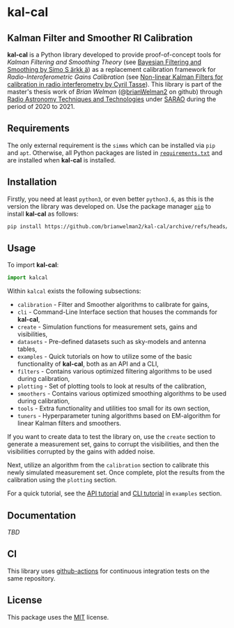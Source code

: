 # kal-cal
## Kalman Filter and Smoother RI Calibration

**kal-cal** is a Python library developed to provide proof-of-concept tools for *Kalman Filtering and Smoothing Theory* (see [Bayesian Filtering and Smoothing by Simo S ̈arkk ̈a](https://users.aalto.fi/~ssarkka/pub/cup_book_online_20131111.pdf)) as a replacement calibration framework for *Radio-Interoferometric Gains Calibration* (see [Non-linear Kalman Filters for calibration in radio interferometry by Cyril Tasse](https://arxiv.org/abs/1403.6308)). This library is part of the master's thesis work of *Brian Welman* (@[brianWelman2](https://github.com/brianwelman2) on github) through [Radio Astronomy Techniques and Technologies](http://www.ratt-ru.org/) under [SARAO](https://www.sarao.ac.za/) during the period of 2020 to 2021.

## Requirements
The only external requirement is the `simms` which can be installed via `pip` and `apt`. Otherwise, all Python packages are listed in [`requirements.txt`](https://github.com/brianwelman2/kal-cal/blob/main/requirements.txt) and are installed when **kal-cal** is installed.

## Installation

Firstly, you need at least `python3`, or even better `python3.6`, as this is the version the library was developed on. Use the package manager [`pip`](https://pip.pypa.io/en/stable/) to install **kal-cal** as follows:

```bash
pip install https://github.com/brianwelman2/kal-cal/archive/refs/heads/main.zip
```

## Usage
To import **kal-cal**:
```python
import kalcal
```

Within `kalcal` exists the following subsections:

- `calibration` - Filter and Smoother algorithms to calibrate for gains,
- `cli` - Command-Line Interface section that houses the commands for **kal-cal**,
- `create` - Simulation functions for measurement sets, gains and visibilities,
- `datasets` - Pre-defined datasets such as sky-models and antenna tables,
- `examples` - Quick tutorials on how to utilize some of the basic functionality of **kal-cal**, both as an API and a CLI,
- `filters` - Contains various optimized filtering algorithms to be used during calibration,
- `plotting` - Set of plotting tools to look at results of the calibration,
- `smoothers` - Contains various optimized smoothing algorithms to be used during calibration,
- `tools` - Extra functionality and utilities too small for its own section,
- `tuners` - Hyperparameter tuning algorithms based on EM-algorithm for linear Kalman filters and smoothers.

If you want to create data to test the library on, use the `create` section to generate a measurement set, gains to corrupt the visibilities, and then the visibilities corrupted by the gains with added noise. 

Next, utilize an algorithm from the `calibration` section to calibrate this newly simulated measurement set. Once complete, plot the results from the calibration using the `plotting` section.

For a quick tutorial, see the [API tutorial](https://github.com/brianwelman2/kal-cal/tree/main/kalcal/examples/api) and [CLI tutorial](https://github.com/brianwelman2/kal-cal/tree/main/kalcal/examples/cli) in `examples` section.

## Documentation
*TBD*

## CI
This library uses [github-actions](https://github.com/features/actions) for continuous integration tests on the same repository.

## License
This package uses the [MIT](https://choosealicense.com/licenses/mit/) license.